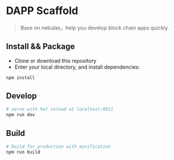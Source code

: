 # DAPP Scaffold

> Base on nebulas，help you develop block chain apps quickly.


## Install && Package

 - Clone or download this repository
 - Enter your local directory, and install dependencies:

``` bash
npm install
```

## Develop

``` bash
# serve with hot reload at localhost:8011
npm run dev
```

## Build

``` bash
# build for production with minification
npm run build
```

